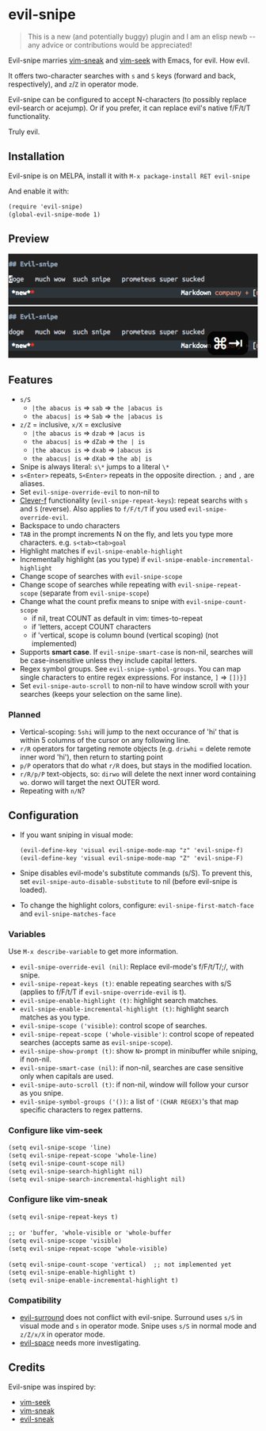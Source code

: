 # evil-snipe

> This is a new (and potentially buggy) plugin and I am an elisp newb -- any
> advice or contributions would be appreciated!

Evil-snipe marries [vim-sneak](https://github.com/justinmk/vim-sneak) and
[vim-seek](https://github.com/goldfeld/vim-seek) with Emacs, for evil. How evil.

It offers two-character searches with `s` and `S` keys (forward and back,
respectively), and `z`/`Z` in operator mode.

Evil-snipe can be configured to accept N-characters (to possibly replace
evil-search or acejump). Or if you prefer, it can replace evil's native f/F/t/T
functionality.

Truly evil.

## Installation

Evil-snipe is on MELPA, install it with `M-x package-install RET evil-snipe`

And enable it with:

```elisp
(require 'evil-snipe)
(global-evil-snipe-mode 1)
```

## Preview

![Motion example](screenshots/01.gif)
![Operator example](screenshots/02.gif)

## Features

  * `s/S`
    * `|the abacus is` => `sab`  => `the |abacus is`
    * `the abacus| is` => `Sab`  => `the |abacus is`
  * `z/Z` = inclusive, `x/X` = exclusive
    * `|the abacus is` => `dzab` => `|acus is`
    * `the abacus| is` => `dZab` => `the | is`
    * `|the abacus is` => `dxab` => `|abacus is`
    * `the abacus| is` => `dXab` => `the ab| is`
  * Snipe is always literal: `s\*` jumps to a literal `\*`
  * `s<Enter>` repeats, `S<Enter>` repeats in the opposite direction. `;` and
    `,` are aliases.
  * Set `evil-snipe-override-evil` to non-nil to
  * [Clever-f](https://github.com/rhysd/clever-f.vim) functionality
    (`evil-snipe-repeat-keys`): repeat searchs with `s` and `S` (reverse). Also
    applies to `f/F/t/T` if you used `evil-snipe-override-evil`.
  * Backspace to undo characters
  * `TAB` in the prompt increments N on the fly, and lets you type more
    characters. e.g. `s<tab><tab>goal`
  * Highlight matches if `evil-snipe-enable-highlight`
  * Incrementally highlight (as you type) if
    `evil-snipe-enable-incremental-highlight`
  * Change scope of searches with `evil-snipe-scope`
  * Change scope of searches while repeating with `evil-snipe-repeat-scope`
    (separate from `evil-snipe-scope`)
  * Change what the count prefix means to snipe with `evil-snipe-count-scope`
    * if nil, treat COUNT as default in vim: times-to-repeat
    * if 'letters, accept COUNT characters
    * if 'vertical, scope is column bound (vertical scoping) (not implemented)
  * Supports **smart case**. If `evil-snipe-smart-case` is non-nil, searches
    will be case-insensitive unless they include capital letters.
  * Regex symbol groups. See `evil-snipe-symbol-groups`. You can map single
    characters to entire regex expressions. For instance, `]` => `[])}]`
  * Set `evil-snipe-auto-scroll` to non-nil to have window scroll with your
    searches (keeps your selection on the same line).

### Planned

  * Vertical-scoping: `5shi` will jump to the next occurance of 'hi' that is
    within 5 columns of the cursor on any following line.
  * `r/R` operators for targeting remote objects (e.g. `driwhi` = delete remote inner word
    'hi'), then return to starting point
  * `p/P` operators that do what `r/R` does, but stays in the modified location.
  * `r/R/p/P` text-objects, so: `dirwo` will delete the next inner word containing `wo`.
    dorwo will target the next OUTER word.
  * Repeating with `n/N`?

## Configuration

* If you want sniping in visual mode:

  ```elisp
  (evil-define-key 'visual evil-snipe-mode-map "z" 'evil-snipe-f)
  (evil-define-key 'visual evil-snipe-mode-map "Z" 'evil-snipe-F)
  ```

* Snipe disables evil-mode's substitute commands (s/S). To prevent this,
  set `evil-snipe-auto-disable-substitute` to nil (before evil-snipe is loaded).

* To change the highlight colors, configure: `evil-snipe-first-match-face` and
  `evil-snipe-matches-face`

### Variables

Use `M-x describe-variable` to get more information.

  * `evil-snipe-override-evil (nil)`: Replace evil-mode's f/F/t/T/;/, with
    snipe.
  * `evil-snipe-repeat-keys (t)`: enable repeating searches with s/S (applies to
    f/F/t/T if `evil-snipe-override-evil` is t).
  * `evil-snipe-enable-highlight (t)`: highlight search matches.
  * `evil-snipe-enable-incremental-highlight (t)`: highlight search matches as
    you type.
  * `evil-snipe-scope ('visible)`: control scope of searches.
  * `evil-snipe-repeat-scope ('whole-visible')`: control scope of repeated
    searches (accepts same as `evil-snipe-scope`).
  * `evil-snipe-show-prompt (t)`: show `N>` prompt in minibuffer while sniping, if non-nil.
  * `evil-snipe-smart-case (nil)`: if non-nil, searches are case sensitive only
    when capitals are used.
  * `evil-snipe-auto-scroll (t)`: if non-nil, window will follow your cursor as you snipe.
  * `evil-snipe-symbol-groups ('())`: a list of `'(CHAR REGEX)`'s that map
    specific characters to regex patterns.

### Configure like vim-seek

```elisp
(setq evil-snipe-scope 'line)
(setq evil-snipe-repeat-scope 'whole-line)
(setq evil-snipe-count-scope nil)
(setq evil-snipe-search-highlight nil)
(setq evil-snipe-search-incremental-highlight nil)
```

### Configure like vim-sneak

```elisp
(setq evil-snipe-repeat-keys t)

;; or 'buffer, 'whole-visible or 'whole-buffer
(setq evil-snipe-scope 'visible)
(setq evil-snipe-repeat-scope 'whole-visible)

(setq evil-snipe-count-scope 'vertical)  ;; not implemented yet
(setq evil-snipe-enable-highlight t)
(setq evil-snipe-enable-incremental-highlight t)
```

### Compatibility

* [evil-surround](https://github.com/timcharper/evil-surround) does not conflict
  with evil-snipe. Surround uses `s/S` in visual mode and `s` in operator mode.
  Snipe uses `s/S` in normal mode and `z/Z/x/X` in operator mode.
* [evil-space](https://github.com/linktohack/evil-space) needs more investigating.

## Credits

Evil-snipe was inspired by:

* [vim-seek](https://github.com/goldfeld/vim-seek)
* [vim-sneak](https://github.com/justinmk/vim-sneak)
* [evil-sneak](https://github.com/AshleyMoni/evil-sneak)
